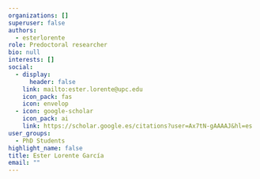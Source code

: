 ```yaml
---
organizations: []
superuser: false
authors:
  - esterlorente
role: Predoctoral researcher
bio: null
interests: []
social:
  - display:
      header: false
    link: mailto:ester.lorente@upc.edu
    icon_pack: fas
    icon: envelop
  - icon: google-scholar
    icon_pack: ai
    link: https://scholar.google.es/citations?user=Ax7tN-gAAAAJ&hl=es
user_groups:
  - PhD Students
highlight_name: false
title: Ester Lorente García
email: ""
---
```

